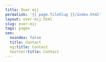 ```yaml
---
title: Over mij
permalink: '{{ page.fileSlug }}/index.html'
layout: over-mij.html
slug: over-mij
tags: pages
seo:
  noindex: false
  title: Contact
  og:title: Contact
  twitter:title: Contact
---
```



